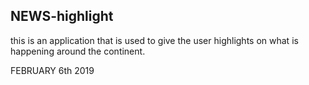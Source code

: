 ## NEWS-highlight

this is an application that is used to give the user highlights on what is happening around the continent.

FEBRUARY 6th 2019
